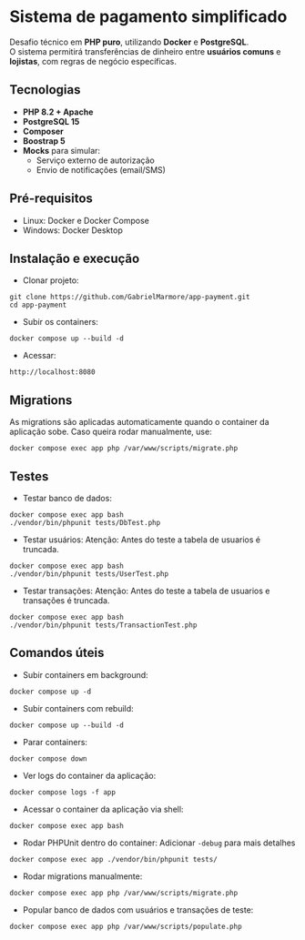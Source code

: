 # Sistema de pagamento simplificado

Desafio técnico em **PHP puro**, utilizando **Docker** e **PostgreSQL**.  
O sistema permitirá transferências de dinheiro entre **usuários comuns** e **lojistas**, com regras de negócio específicas.

## Tecnologias
- **PHP 8.2 + Apache**
- **PostgreSQL 15**
- **Composer**
- **Boostrap 5**
- **Mocks** para simular:
  - Serviço externo de autorização
  - Envio de notificações (email/SMS)

## Pré-requisitos
- Linux: Docker e Docker Compose 
- Windows: Docker Desktop

## Instalação e execução
- Clonar projeto:
```
git clone https://github.com/GabrielMarmore/app-payment.git
cd app-payment
```
- Subir os containers:
```
docker compose up --build -d
```
- Acessar:
```
http://localhost:8080
```

## Migrations
As migrations são aplicadas automaticamente quando o container da aplicação sobe.
Caso queira rodar manualmente, use:
```
docker compose exec app php /var/www/scripts/migrate.php
```

## Testes
- Testar banco de dados:
```
docker compose exec app bash
./vendor/bin/phpunit tests/DbTest.php
```
- Testar usuários:
Atenção: Antes do teste a tabela de usuarios é truncada.
```
docker compose exec app bash
./vendor/bin/phpunit tests/UserTest.php
```
- Testar transações:
Atenção: Antes do teste a tabela de usuarios e transações é truncada.
```
docker compose exec app bash
./vendor/bin/phpunit tests/TransactionTest.php
```
## Comandos úteis

- Subir containers em background:  
```
docker compose up -d
```
- Subir containers com rebuild:  
```
docker compose up --build -d
```
- Parar containers:  
```
docker compose down
```
- Ver logs do container da aplicação:  
```
docker compose logs -f app
```
- Acessar o container da aplicação via shell:  
```
docker compose exec app bash
```
- Rodar PHPUnit dentro do container:
Adicionar ```-debug``` para mais detalhes  
```
docker compose exec app ./vendor/bin/phpunit tests/
```
- Rodar migrations manualmente:  
```
docker compose exec app php /var/www/scripts/migrate.php
```

- Popular banco de dados com usuários e transações de teste:
```
docker compose exec app php /var/www/scripts/populate.php
```
